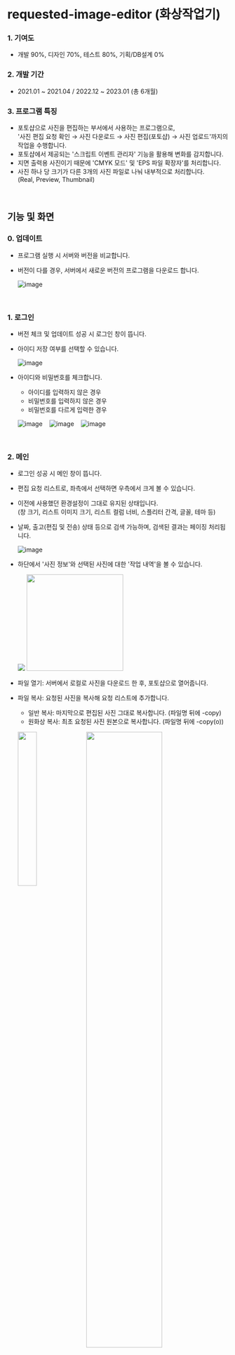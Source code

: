 # requested-image-editor (화상작업기)

### 1. 기여도
- 개발 90%, 디자인 70%, 테스트 80%, 기획/DB설계 0%

### 2. 개발 기간
- 2021.01 ~ 2021.04 / 2022.12 ~ 2023.01 (총 6개월)

### 3. 프로그램 특징
- 포토샵으로 사진을 편집하는 부서에서 사용하는 프로그램으로,\
  '사진 편집 요청 확인 → 사진 다운로드 → 사진 편집(포토샵) → 사진 업로드'까지의 작업을 수행합니다.
- 포토샵에서 제공되는 '스크립트 이벤트 관리자' 기능을 활용해 변화를 감지합니다.
- 지면 출력용 사진이기 때문에 'CMYK 모드' 및 'EPS 파일 확장자'를 처리합니다.
- 사진 하나 당 크기가 다른 3개의 사진 파일로 나눠 내부적으로 처리합니다.\
  (Real, Preview, Thumbnail)

<br>

## 기능 및 화면

### 0. 업데이트
- 프로그램 실행 시 서버와 버전을 비교합니다.
- 버전이 다를 경우, 서버에서 새로운 버전의 프로그램을 다운로드 합니다.

  ![image](https://user-images.githubusercontent.com/14077108/218962758-9170f4a9-5ad6-4491-b8a1-4d84fa144891.png)

<br>

### 1. 로그인
- 버전 체크 및 업데이트 성공 시 로그인 창이 뜹니다.
- 아이디 저장 여부를 선택할 수 있습니다.

  ![image](https://user-images.githubusercontent.com/14077108/218674708-53483284-e8a6-4f54-9289-b4aead657cdd.png)

- 아이디와 비밀번호를 체크합니다.
  - 아이디를 입력하지 않은 경우
  - 비밀번호를 입력하지 않은 경우
  - 비밀번호를 다르게 입력한 경우
  
  ![image](https://user-images.githubusercontent.com/14077108/218952879-d860482f-ef0a-45a2-8c4c-65c45ef7e6b2.png)
&nbsp;&nbsp;
  ![image](https://user-images.githubusercontent.com/14077108/218953029-f2354877-0f17-4496-8f2e-42d4263f0e7e.png)
&nbsp;&nbsp;
  ![image](https://user-images.githubusercontent.com/14077108/218953056-32ee02ca-5467-4ffb-8fcd-a65b7d6ee046.png)

<br>

### 2. 메인
- 로그인 성공 시 메인 창이 뜹니다.
- 편집 요청 리스트로, 좌측에서 선택하면 우측에서 크게 볼 수 있습니다.
- 이전에 사용했던 환경설정이 그대로 유지된 상태입니다.\
  (창 크기, 리스트 이미지 크기, 리스트 컬럼 너비, 스플리터 간격, 글꼴, 테마 등)
- 날짜, 출고(편집 및 전송) 상태 등으로 검색 가능하며, 검색된 결과는 페이징 처리됩니다.

  ![image](https://user-images.githubusercontent.com/14077108/218681459-d5bcd39f-0185-4cd7-8555-dca055cb38ab.png)

- 하단에서 '사진 정보'와 선택된 사진에 대한 '작업 내역'을 볼 수 있습니다.

  <img src="https://user-images.githubusercontent.com/14077108/219302857-3ea090f8-90b8-4025-ac4e-5cfe98c2f1a2.png">
  <img src="https://user-images.githubusercontent.com/14077108/219302971-3c8bc2c6-190c-4ba5-a13d-fd390dd6d8c8.png" height="220px">
  
- 파일 열기: 서버에서 로컬로 사진을 다운로드 한 후, 포토샵으로 열어줍니다.
- 파일 복사: 요청된 사진을 복사해 요청 리스트에 추가합니다.
  - 일반 복사: 마지막으로 편집된 사진 그대로 복사합니다. (파일명 뒤에 -copy)
  - 원화상 복사: 최초 요청된 사진 원본으로 복사합니다. (파일명 뒤에 -copy(o))
  
  <img src="https://user-images.githubusercontent.com/14077108/218681708-12f32b1f-69b4-411c-910c-0d119cd25f37.png" width="30%" align="top">&nbsp;&nbsp;
  <img src="https://user-images.githubusercontent.com/14077108/219291958-c441ce82-9829-46c2-8401-8d33eb77c189.png" width="60%" align="top">
  
- 파일 다운로드: 사진을 로컬로 다운로드 합니다. (3가지 크기별로 가능)
    
  <img src="https://user-images.githubusercontent.com/14077108/218681861-fe463612-0859-4e39-9b87-04b918bc3a1c.png" width="30%" align="top">
    
  <img src="https://user-images.githubusercontent.com/14077108/218682329-cc2c6763-45d3-4982-9902-a361cd5c1301.png" width="70%" align="top">&nbsp;&nbsp;
  <img src="https://user-images.githubusercontent.com/14077108/218682386-16fffeb4-9e31-45ed-aa11-3de66aef47cd.png" width="20%" align="top"> 
    
- 파일 삭제: 요청 리스트에서 없어지고, '상태: 휴지통'으로 검색하면 볼 수 있습니다.
- 전표 보기: 요청된 사진을 전표 형태로 보고, 인쇄합니다. (웹 브라우저에서 열기 가능)

  <img src="https://user-images.githubusercontent.com/14077108/218682576-655a267e-0766-4f42-b021-fe32352294a0.png" width="70%" align="top">&nbsp;&nbsp;
  <img src="https://user-images.githubusercontent.com/14077108/218682834-ff2ad39e-28cb-472e-b75b-78aa046544b7.png" width="20%" align="top">           
      
<br>

### 3. 작업창
- 요청된 사진을 열면 포토샵과 함께 작업창이 뜹니다.
- 이때 사진 크기별로 로컬 폴더에 각각 다운로드 됩니다.
- 크롭(Crop) 요청일 경우, 작업창에 요청된 영역이 빨간 선으로 표시됩니다.

  <img src="https://user-images.githubusercontent.com/14077108/218951554-dbe91c7e-c902-473d-98e9-4225f2958744.png" width="50%" align="top">&nbsp;&nbsp;
  <img src="https://user-images.githubusercontent.com/14077108/218951343-0b6da414-dccb-4c90-aaae-5ae04b978b6f.png" width="40%" align="top">
  
  <img src="https://user-images.githubusercontent.com/14077108/218951604-58f69054-ed76-480c-a0f7-8a1af4ea615d.png" width="90%" align="top">

- 포토샵으로 사진을 편집하면서 저장(Ctrl+S)할 때마다, 원본과 비교할 수 있도록 작업창에 바로 반영됩니다.

  <img src="https://user-images.githubusercontent.com/14077108/218951995-fc0cc651-a46b-4dad-91af-84e1fe44ab42.png" width="50%" align="top">&nbsp;&nbsp;
  <img src="https://user-images.githubusercontent.com/14077108/218952012-4222f11b-ec86-4495-943e-c03f3fdafd7b.png" width="40%" align="top">
  
  <img src="https://user-images.githubusercontent.com/14077108/219278883-618b8a55-e9cb-4e8a-94e4-bc40d6443a3c.png" width="90%" align="top">

- 작업중 또는 출고 상태에 따라 아이콘과 상태 메시지가 달라져, 작업자들간의 충돌을 방지합니다.

  ![작업12](https://user-images.githubusercontent.com/14077108/137514007-5452a3e7-8cd2-4eda-ab3a-8087e2038eea.png)
  ![작업13](https://user-images.githubusercontent.com/14077108/137514457-67939ed9-1e08-4141-ad8e-09553c7208ab.png)

- 중간 저장: 편집된 사진을 출고하진 않고, 서버에 임시로 저장합니다. (다시 열면 이어서 편집 가능)
- 출고: 편집 완료된 사진을 서버로 최종 전송합니다.

<br>

### 4. 환경설정
- 글꼴 설정

  <img src="https://user-images.githubusercontent.com/14077108/218952371-d71500ba-681a-4889-a165-0d46d137a450.png" align="top">&nbsp;&nbsp;
  ![image](https://user-images.githubusercontent.com/14077108/218952407-4760dec7-5770-4008-9f18-56b2e13389cc.png)

- 테마 설정: 총 5개 테마가 있으며, 포토샵 인터페이스 컬러와 동일합니다.

  <img src="https://user-images.githubusercontent.com/14077108/219286231-286f97dd-f844-4192-ba83-c205dc22e003.png" width="45%" align="top">&nbsp;&nbsp;
  <img src="https://user-images.githubusercontent.com/14077108/219286321-9f5abc72-5b57-4e48-9c8d-d67513e199e9.png" width="45%" align="top">  
  
  <img src="https://user-images.githubusercontent.com/14077108/219286371-8cfd6cbf-9392-407d-8fa4-bda8bd5bfed7.png" width="45%" align="top">&nbsp;&nbsp;
  <img src="https://user-images.githubusercontent.com/14077108/219286418-3ec7452b-c989-43d4-b7cf-66d0fad93263.png" width="45%" align="top">  
  
  <img src="https://user-images.githubusercontent.com/14077108/219286466-1ab6a27d-3a49-4b36-a4f3-43af663adc4d.png" width="45%" align="top">

- 리스트 배경 설정 (White, Black, Transparent)

  ![테마6](https://user-images.githubusercontent.com/14077108/137455678-6f06cd18-3eb9-400f-a13d-13049ab48cb7.png)

- 리스트 아이콘 설정 (Rect, Round1, Round2)

  ![테마7](https://user-images.githubusercontent.com/14077108/137455696-9a96d24c-0960-49a3-aecf-2267124a9353.png)    

- 폴더 설정: 작업할 사진을 열 때 다운로드 되는 로컬 폴더로, 마지막 지정 경로가 유지됩니다.

  <img src="https://user-images.githubusercontent.com/14077108/218952548-196ad0a3-4869-4ebb-be93-3f1aff1bb976.png" width="60%" align="top">&nbsp;&nbsp;
  <img src="https://user-images.githubusercontent.com/14077108/218952615-31f1b530-1e54-4902-b147-4232bb725498.png" width="30%" align="top">

<br>

### 5. 기타
- 사진 리스트 크기 설정

  <img src="https://user-images.githubusercontent.com/14077108/218952760-f45b3d89-b102-4475-9f80-1e96bc23ebdd.png" width="45%" align="top">&nbsp;&nbsp;
  <img src="https://user-images.githubusercontent.com/14077108/218952726-52d13f62-73a8-44b0-a517-60aa1b8b8dbb.png" width="45%" align="top">

- 로그아웃 및 프로그램 재실행

  ![image](https://user-images.githubusercontent.com/14077108/218952810-7f1672e5-e160-4941-87bd-d689667f6881.png)

<br>

## 작업 영상

